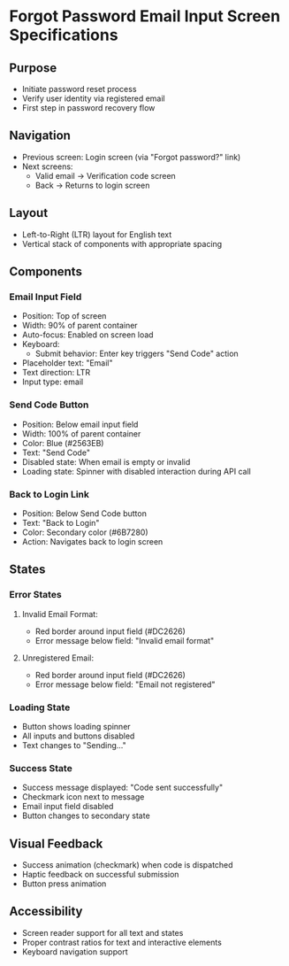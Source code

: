 # Forgot Password Email Input Screen Specifications

## Purpose
- Initiate password reset process
- Verify user identity via registered email
- First step in password recovery flow

## Navigation
- Previous screen: Login screen (via "Forgot password?" link)
- Next screens:
  - Valid email → Verification code screen
  - Back → Returns to login screen

## Layout
- Left-to-Right (LTR) layout for English text
- Vertical stack of components with appropriate spacing

## Components

### Email Input Field
- Position: Top of screen
- Width: 90% of parent container
- Auto-focus: Enabled on screen load
- Keyboard:
  - Submit behavior: Enter key triggers "Send Code" action
- Placeholder text: "Email"
- Text direction: LTR
- Input type: email

### Send Code Button
- Position: Below email input field
- Width: 100% of parent container
- Color: Blue (#2563EB)
- Text: "Send Code"
- Disabled state: When email is empty or invalid
- Loading state: Spinner with disabled interaction during API call

### Back to Login Link
- Position: Below Send Code button
- Text: "Back to Login"
- Color: Secondary color (#6B7280)
- Action: Navigates back to login screen

## States

### Error States
1. Invalid Email Format:
   - Red border around input field (#DC2626)
   - Error message below field: "Invalid email format"
   
2. Unregistered Email:
   - Red border around input field (#DC2626)
   - Error message below field: "Email not registered"

### Loading State
- Button shows loading spinner
- All inputs and buttons disabled
- Text changes to "Sending..."

### Success State
- Success message displayed: "Code sent successfully"
- Checkmark icon next to message
- Email input field disabled
- Button changes to secondary state

## Visual Feedback
- Success animation (checkmark) when code is dispatched
- Haptic feedback on successful submission
- Button press animation

## Accessibility
- Screen reader support for all text and states
- Proper contrast ratios for text and interactive elements
- Keyboard navigation support